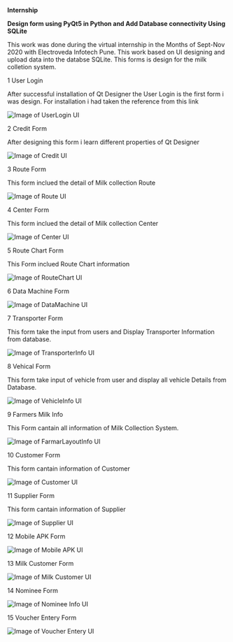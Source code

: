 **Internship**

**Design form using PyQt5 in Python and Add Database connectivity Using SQLite**
    
This work was done during the virtual internship in the Months of Sept-Nov 2020 with Electroveda Infotech Pune.
This work based on UI designing and upload data into the databse SQLite.
This forms is design for the milk colletion system.

1 User Login

After successful installation of Qt Designer the User Login is the first form i was design. For installation i had taken the reference from this link


  ![Image of UserLogin UI](Form_Images/UserLogin.png)

2 Credit Form

After designing this form i learn different properties of Qt Designer

  ![Image of Credit UI](Form_Images/Credit.png)

3 Route Form

This form inclued the detail of Milk collection Route 

  ![Image of Route UI](Form_Images/RouteInfo.png)

4 Center Form

This form inclued the detail of Milk collection Center

![Image of Center UI](Form_Images/CenterInfo.png)

5 Route Chart Form

This Form inclued Route Chart information

![Image of RouteChart UI](Form_Images/RtChrtInfo.png)

6 Data Machine Form

  ![Image of DataMachine UI](Form_Images/DataMachine.png)

7 Transporter Form

This form take the input from users and Display Transporter Information from database.

  ![Image of TransporterInfo UI](Form_Images/TransporterInfo.png)

8 Vehical Form

This form take input of vehicle from user and display all vehicle Details from Database.

  ![Image of VehicleInfo UI](Form_Images/vehicaleInfo.png)

9 Farmers Milk Info 

This Form cantain all information of Milk Collection System.

  ![Image of FarmarLayoutInfo UI](Form_Images/FarmarLayout.png)

10 Customer Form

This form cantain information of Customer

  ![Image of Customer UI](Form_Images/Customer.png)

11 Supplier Form

This form cantain information of Supplier

  ![Image of Supplier UI](Form_Images/Supplier.png)

12 Mobile APK Form

  ![Image of Mobile APK UI](Form_Images/APK.png)

13 Milk Customer Form

  ![Image of Milk Customer UI](Form_Images/MilkCustomer.png)

14 Nominee Form

  ![Image of Nominee Info UI](Form_Images/NomineeInfo.png)

15 Voucher Entery Form

  ![Image of Voucher Entery UI](Form_Images/VouEntery.png)
